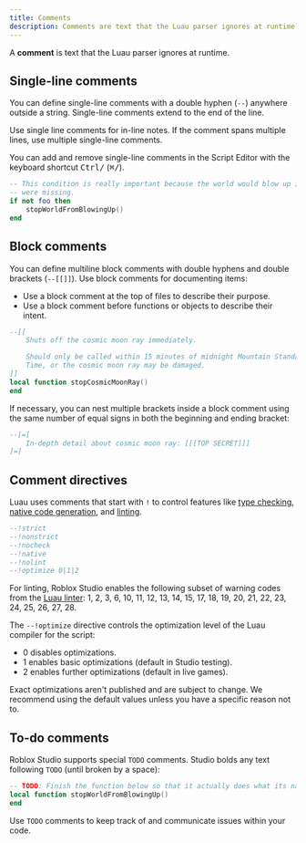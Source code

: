 ```yaml
---
title: Comments
description: Comments are text that the Luau parser ignores at runtime.
---
```


A **comment** is text that the Luau parser ignores at runtime.

## Single-line comments

You can define single-line comments with a double hyphen (`--`) anywhere outside a string. Single-line comments extend to the end of the line.

Use single line comments for in-line notes. If the comment spans multiple lines, use multiple single-line comments.

You can add and remove single-line comments in the Script Editor with the keyboard shortcut <kbd>Ctrl</kbd><kbd>/</kbd> (<kbd>⌘</kbd><kbd>/</kbd>).

```lua
-- This condition is really important because the world would blow up if it
-- were missing.
if not foo then
	stopWorldFromBlowingUp()
end
```

## Block comments

You can define multiline block comments with double hyphens and double brackets (`--[[]]`). Use block comments for documenting items:

- Use a block comment at the top of files to describe their purpose.
- Use a block comment before functions or objects to describe their intent.

```lua
--[[
    Shuts off the cosmic moon ray immediately.

    Should only be called within 15 minutes of midnight Mountain Standard
    Time, or the cosmic moon ray may be damaged.
]]
local function stopCosmicMoonRay()
end
```

If necessary, you can nest multiple brackets inside a block comment using the same number of equal signs in both the beginning and ending bracket:

```lua
--[=[
    In-depth detail about cosmic moon ray: [[[TOP SECRET]]]
]=]
```

## Comment directives

Luau uses comments that start with `!` to control features like [type checking](type-checking.md), [native code generation](native-code-gen.md), and [linting](https://luau.org/lint).

```lua
--!strict
--!nonstrict
--!nocheck
--!native
--!nolint
--!optimize 0|1|2
```

For linting, Roblox Studio enables the following subset of warning codes from the [Luau linter](https://luau.org/lint): 1, 2, 3, 6, 10, 11, 12, 13, 14, 15, 17, 18, 19, 20, 21, 22, 23, 24, 25, 26, 27, 28.

The `--!optimize` directive controls the optimization level of the Luau compiler for the script:

- 0 disables optimizations.
- 1 enables basic optimizations (default in Studio testing).
- 2 enables further optimizations (default in live games).

Exact optimizations aren't published and are subject to change. We recommend using the default values unless you have a specific reason not to.

## To-do comments

Roblox Studio supports special `TODO` comments. Studio bolds any text following `TODO` (until broken by a space):

```lua
-- TODO: Finish the function below so that it actually does what its name implies.
local function stopWorldFromBlowingUp()
end
```

Use `TODO` comments to keep track of and communicate issues within your code.
